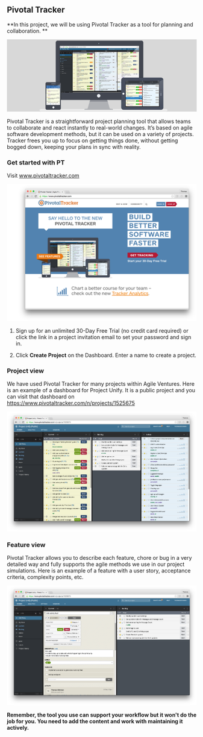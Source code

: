 ## Pivotal Tracker
**In this project, we will be using Pivotal Tracker as a tool for planning and collaboration. **

![](pt_quick_start.png)

Pivotal Tracker is a straightforward project planning tool that allows teams to collaborate and react instantly to real-world changes. It’s based on agile software development methods, but it can be used on a variety of projects. Tracker frees you up to focus on getting things done, without getting bogged down, keeping your plans in sync with reality.

### Get started with PT
Visit www.pivotaltracker.com

![](pt_landing.png)
1. Sign up for an unlimited 30-Day Free Trial (no credit card required) or click the link in a project invitation email to set your password and sign in.

2. Click **Create Project** on the Dashboard. Enter a name to create a project.

### Project view
We have used Pivotal Tracker for many projects within Agile Ventures. Here is an example of a dashboard for Project Unify. It is a public project and you can visit that dashboard on https://www.pivotaltracker.com/n/projects/1525675

![](pt_overview.png)
### Feature view
Pivotal Tracker allows you to describe each feature, chore or bug in a very detailed way and fully supports the agile methods we use in our project simulations. Here is an example of a feature with a user story, acceptance criteria, complexity points, etc. 

![](pt_single_feature.png)

**Remember, the tool you use can support your workflow but it won't do the job for you. You need to add the content and work with maintaining it actively.** 






